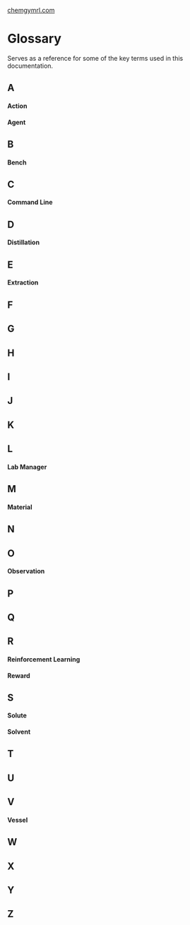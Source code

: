 [chemgymrl.com](https://chemgymrl.com/)

# Glossary

Serves as a reference for some of the key terms used in this documentation.

## A

#### Action

#### Agent

## B 

#### Bench

## C

#### Command Line

## D

#### Distillation

## E

#### Extraction

## F

## G

## H

## I

## J

## K

## L

#### Lab Manager

## M 
 
#### Material

## N

## O

#### Observation

## P

## Q

## R

#### Reinforcement Learning

#### Reward

## S

#### Solute

#### Solvent

## T

## U 

## V

#### Vessel

## W

## X

## Y

## Z